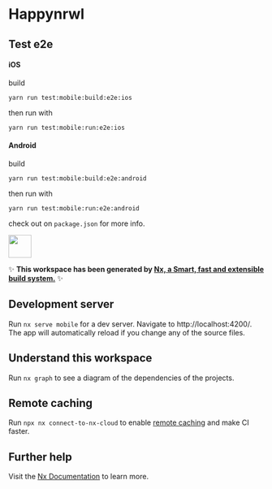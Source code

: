 
# Happynrwl

## Test e2e

#### iOS

build
```
yarn run test:mobile:build:e2e:ios
```
then run with
```
yarn run test:mobile:run:e2e:ios
```
#### Android
build
```
yarn run test:mobile:build:e2e:android
```
then run with
```
yarn run test:mobile:run:e2e:android
```

check out on `package.json` for more info.

<a alt="Nx logo" href="https://nx.dev" target="_blank" rel="noreferrer"><img src="https://raw.githubusercontent.com/nrwl/nx/master/images/nx-logo.png" width="45"></a>

✨ **This workspace has been generated by [Nx, a Smart, fast and extensible build system.](https://nx.dev)** ✨

## Development server

Run `nx serve mobile` for a dev server. Navigate to http://localhost:4200/. The app will automatically reload if you change any of the source files.

## Understand this workspace

Run `nx graph` to see a diagram of the dependencies of the projects.

## Remote caching

Run `npx nx connect-to-nx-cloud` to enable [remote caching](https://nx.app) and make CI faster.

## Further help

Visit the [Nx Documentation](https://nx.dev) to learn more.
